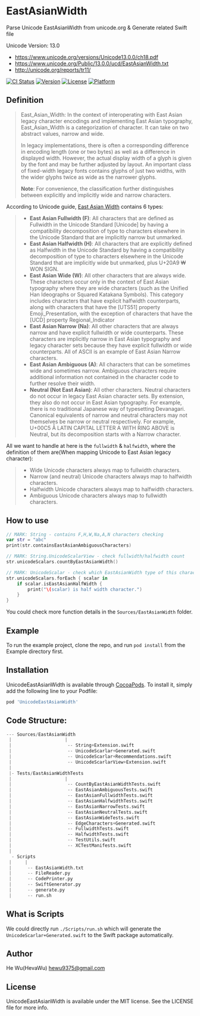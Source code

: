 # EastAsianWidth

Parse Unicode EastAsianWidth from unicode.org & Generate related Swift file

Unicode Version: 13.0
- https://www.unicode.org/versions/Unicode13.0.0/ch18.pdf
- https://www.unicode.org/Public/13.0.0/ucd/EastAsianWidth.txt
- http://unicode.org/reports/tr11/

[![CI Status](https://img.shields.io/travis/HevaWu/UnicodeEastAsianWidth.svg?style=flat)](https://travis-ci.org/HevaWu/UnicodeEastAsianWidth)
[![Version](https://img.shields.io/cocoapods/v/UnicodeEastAsianWidth.svg?style=flat)](https://cocoapods.org/pods/UnicodeEastAsianWidth)
[![License](https://img.shields.io/cocoapods/l/UnicodeEastAsianWidth.svg?style=flat)](https://cocoapods.org/pods/UnicodeEastAsianWidth)
[![Platform](https://img.shields.io/cocoapods/p/UnicodeEastAsianWidth.svg?style=flat)](https://cocoapods.org/pods/UnicodeEastAsianWidth)

## Definition

> East_Asian_Width: In the context of interoperating with East Asian legacy character encodings and implementing East Asian typography, East_Asian_Width is a categorization of character. It can take on two abstract values, narrow and wide.
>
> In legacy implementations, there is often a corresponding difference in encoding length (one or two bytes) as well as a difference in displayed width. However, the actual display width of a glyph is given by the font and may be further adjusted by layout. An important class of fixed-width legacy fonts contains glyphs of just two widths, with the wider glyphs twice as wide as the narrower glyphs.
>
> **Note**: For convenience, the classification further distinguishes between explicitly and implicitly wide and narrow characters.

According to Unicode guide, [East Asian Width](http://unicode.org/reports/tr11/) contains 6 types:

> - **East Asian Fullwidth (F)**: All characters that are defined as Fullwidth in the Unicode Standard [Unicode] by having a compatibility decomposition of type <wide> to characters elsewhere in the Unicode Standard that are implicitly narrow but unmarked.
> - **East Asian Halfwidth (H)**: All characters that are explicitly defined as Halfwidth in the Unicode Standard by having a compatibility decomposition of type <narrow> to characters elsewhere in the Unicode Standard that are implicitly wide but unmarked, plus U+20A9 ₩ WON SIGN.
> - **East Asian Wide (W)**: All other characters that are always wide. These characters occur only in the context of East Asian typography where they are wide characters (such as the Unified Han Ideographs or Squared Katakana Symbols). This category includes characters that have explicit halfwidth counterparts, along with characters that have the [UTS51] property Emoji_Presentation, with the exception of characters that have the [UCD] property Regional_Indicator
> - **East Asian Narrow (Na)**: All other characters that are always narrow and have explicit fullwidth or wide counterparts. These characters are implicitly narrow in East Asian typography and legacy character sets because they have explicit fullwidth or wide counterparts. All of ASCII is an example of East Asian Narrow characters.
> - **East Asian Ambiguous (A)**: All characters that can be sometimes wide and sometimes narrow. Ambiguous characters require additional information not contained in the character code to further resolve their width.
> - **Neutral (Not East Asian)**: All other characters. Neutral characters do not occur in legacy East Asian character sets. By extension, they also do not occur in East Asian typography. For example, there is no traditional Japanese way of typesetting Devanagari. Canonical equivalents of narrow and neutral characters may not themselves be narrow or neutral respectively. For example, U+00C5 Å LATIN CAPITAL LETTER A WITH RING ABOVE is Neutral, but its decomposition starts with a Narrow character.

All we want to handle at here is the `fullwidth` & `halfwidth`, where the definition of them are(When mapping Unicode to East Asian legacy character):

> - Wide Unicode characters always map to fullwidth characters.
> - Narrow (and neutral) Unicode characters always map to halfwidth characters.
> - Halfwidth Unicode characters always map to halfwidth characters.
> - Ambiguous Unicode characters always map to fullwidth characters.

## How to use

```swift
// MARK: String - contains F,H,W,Na,A,N characters checking
var str = "abc"
print(str.containsEastAsianAmbiguousCharacters)

// MARK: String.UnicodeScalarView - check fullwidth/halfwidth count
str.unicodeScalars.countByEastAsianWidth()

// MARK: UnicodeScalar - check which EastAsianWidth type of this character
str.unicodeScalars.forEach { scalar in
    if scalar.isEastAsianHalfWidth {
        print("\(scalar) is half width character.")
    }
}
```

You could check more function details in the `Sources/EastAsianWidth` folder.

## Example

To run the example project, clone the repo, and run `pod install` from the Example directory first.

## Installation

UnicodeEastAsianWidth is available through [CocoaPods](https://cocoapods.org). To install
it, simply add the following line to your Podfile:

```ruby
pod 'UnicodeEastAsianWidth'
```

## Code Structure:

```s
--- Sources/EastAsianWidth
 |                    |
 |                     -- String+Extension.swift
 |                     -- UnicodeScarlar+Generated.swift
 |                     -- UnicodeScarlar+Recommendations.swift
 |                     -- UnicodeScarlarView+Extension.swift
 |
 |- Tests/EastAsianWidthTests
 |                    |
 |                     -- CountByEastAsianWidthTests.swift
 |                     -- EastAsianAmbiguousTests.swift
 |                     -- EastAsianFullwidthTests.swift
 |                     -- EastAsianHalfwidthTests.swift
 |                     -- EastAsianNarrowTests.swift
 |                     -- EastAsianNeutralTests.swift
 |                     -- EastAsianWideTests.swift
 |                     -- EdgeCharacters+Generated.swift
 |                     -- FullwidthTests.swift
 |                     -- HalfwidthTests.swift
 |                     -- TestUtils.swift
 |                     -- XCTestManifests.swift
 |
  - Scripts
 |     |
 |      -- EastAsianWidth.txt
 |      -- FileReader.py
 |      -- CodePrinter.py
 |      -- SwiftGenerator.py
 |      -- generate.py
 |      -- run.sh
```

## What is Scripts

We could directly run `./Scripts/run.sh` which will generate the `UnicodeScarlar+Generated.swift` to the Swift package automatically.

## Author

He Wu(HevaWu) hewu9375@gmail.com

## License

UnicodeEastAsianWidth is available under the MIT license. See the LICENSE file for more info.